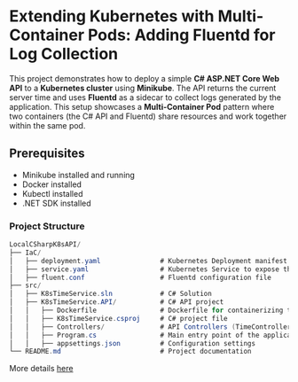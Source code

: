 # Extending Kubernetes with Multi-Container Pods: Adding Fluentd for Log Collection

This project demonstrates how to deploy a simple **C# ASP.NET Core Web API** to a **Kubernetes cluster** using **Minikube**. The API returns the current server time and uses **Fluentd** as a sidecar to collect logs generated by the application. This setup showcases a **Multi-Container Pod** pattern where two containers (the C# API and Fluentd) share resources and work together within the same pod.

## Prerequisites

- Minikube installed and running
- Docker installed
- Kubectl installed
- .NET SDK installed

### Project Structure

```c#
LocalCSharpK8sAPI/
├── IaC/
│   ├── deployment.yaml               # Kubernetes Deployment manifest
│   ├── service.yaml                  # Kubernetes Service to expose the app
│   ├── fluent.conf                   # Fluentd configuration file
├── src/
│   ├── K8sTimeService.sln            # C# Solution
│   ├── K8sTimeService.API/           # C# API project
│   │   ├── Dockerfile                # Dockerfile for containerizing the API
│   │   ├── K8sTimeService.csproj     # C# project file
│   │   ├── Controllers/              # API Controllers (TimeController.cs)
│   │   ├── Program.cs                # Main entry point of the application
│   │   ├── appsettings.json          # Configuration settings
└── README.md                         # Project documentation

```

More details <a href="https://readme.com/" target="_blank">here</a>
